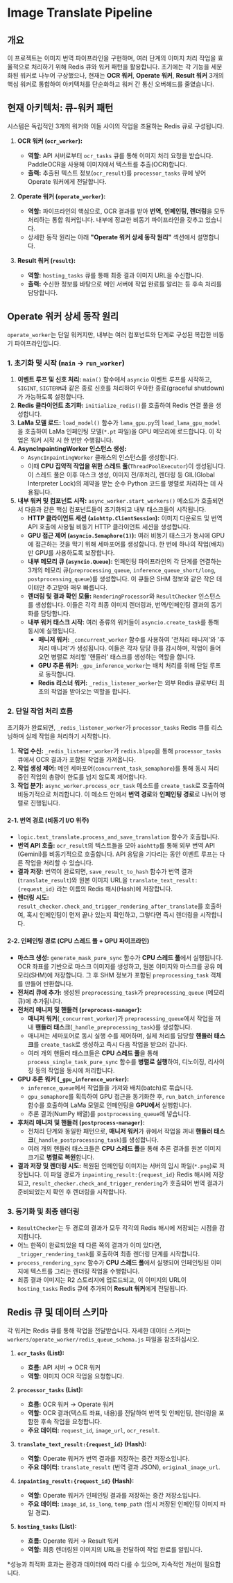 # Image Translate Pipeline
## 개요

이 프로젝트는 이미지 번역 파이프라인을 구현하며, 여러 단계의 이미지 처리 작업을 효율적으로 처리하기 위해 Redis 큐와 워커 패턴을 활용합니다. 초기에는 각 기능을 세분화된 워커로 나누어 구상했으나, 현재는 **OCR 워커**, **Operate 워커**, **Result 워커** 3개의 핵심 워커로 통합하여 아키텍처를 단순화하고 워커 간 통신 오버헤드를 줄였습니다.

## 현재 아키텍처: 큐-워커 패턴

시스템은 독립적인 3개의 워커와 이들 사이의 작업을 조율하는 Redis 큐로 구성됩니다.

1.  **OCR 워커 (`ocr_worker`):**
    *   **역할:** API 서버로부터 `ocr_tasks` 큐를 통해 이미지 처리 요청을 받습니다. PaddleOCR을 사용해 이미지에서 텍스트를 추출(OCR)합니다.
    *   **출력:** 추출된 텍스트 정보(`ocr_result`)를 `processor_tasks` 큐에 넣어 Operate 워커에게 전달합니다.

2.  **Operate 워커 (`operate_worker`):**
    *   **역할:** 파이프라인의 핵심으로, OCR 결과를 받아 **번역, 인페인팅, 렌더링**을 모두 처리하는 통합 워커입니다. 내부에 정교한 비동기 파이프라인을 갖추고 있습니다.
    *   상세한 동작 원리는 아래 **"Operate 워커 상세 동작 원리"** 섹션에서 설명합니다.

3.  **Result 워커 (`result`):**
    *   **역할:** `hosting_tasks` 큐를 통해 최종 결과 이미지 URL을 수신합니다.
    *   **출력:** 수신한 정보를 바탕으로 메인 서버에 작업 완료를 알리는 등 후속 처리를 담당합니다.

## Operate 워커 상세 동작 원리

`operate_worker`는 단일 워커지만, 내부는 여러 컴포넌트와 단계로 구성된 복잡한 비동기 파이프라인입니다.

### 1. 초기화 및 시작 (`main` -> `run_worker`)

1.  **이벤트 루프 및 신호 처리:** `main()` 함수에서 `asyncio` 이벤트 루프를 시작하고, `SIGINT`, `SIGTERM`과 같은 종료 신호를 처리하여 우아한 종료(graceful shutdown)가 가능하도록 설정합니다.
2.  **Redis 클라이언트 초기화:** `initialize_redis()`를 호출하여 Redis 연결 풀을 생성합니다.
3.  **LaMa 모델 로드:** `load_model()` 함수가 `lama_gpu.py`의 `load_lama_gpu_model`을 호출하여 LaMa 인페인팅 모델(`*.pt` 파일)을 GPU 메모리에 로드합니다. 이 작업은 워커 시작 시 한 번만 수행됩니다.
4.  **AsyncInpaintingWorker 인스턴스 생성:**
    *   `AsyncInpaintingWorker` 클래스의 인스턴스를 생성합니다.
    *   이때 **CPU 집약적 작업을 위한 스레드 풀**(`ThreadPoolExecutor`)이 생성됩니다. 이 스레드 풀은 이후 마스크 생성, 이미지 전/후처리, 렌더링 등 GIL(Global Interpreter Lock)의 제약을 받는 순수 Python 코드를 병렬로 처리하는 데 사용됩니다.
5.  **내부 워커 및 컴포넌트 시작:** `async_worker.start_workers()` 메소드가 호출되면서 다음과 같은 핵심 컴포넌트들이 초기화되고 내부 태스크들이 시작됩니다.
    *   **HTTP 클라이언트 세션 (`aiohttp.ClientSession`):** 이미지 다운로드 및 번역 API 호출에 사용될 비동기 HTTP 클라이언트 세션을 생성합니다.
    *   **GPU 접근 제어 (`asyncio.Semaphore(1)`):** 여러 비동기 태스크가 동시에 GPU에 접근하는 것을 막기 위해 세마포어를 생성합니다. 한 번에 하나의 작업(배치)만 GPU를 사용하도록 보장합니다.
    *   **내부 메모리 큐 (`asyncio.Queue`):** 인페인팅 파이프라인의 각 단계를 연결하는 3개의 메모리 큐(`preprocessing_queue`, `inference_queue_short/long`, `postprocessing_queue`)를 생성합니다. 이 큐들은 SHM 정보와 같은 작은 데이터만 주고받아 매우 빠릅니다.
    *   **렌더링 및 결과 확인 모듈:** `RenderingProcessor`와 `ResultChecker` 인스턴스를 생성합니다. 이들은 각각 최종 이미지 렌더링과, 번역/인페인팅 결과의 동기화를 담당합니다.
    *   **내부 워커 태스크 시작:** 여러 종류의 워커들이 `asyncio.create_task`를 통해 동시에 실행됩니다.
        *   **매니저 워커:** `_concurrent_worker` 함수를 사용하여 '전처리 매니저'와 '후처리 매니저'가 생성됩니다. 이들은 각자 담당 큐를 감시하며, 작업이 들어오면 병렬로 처리할 '핸들러' 태스크를 생성하는 역할을 합니다.
        *   **GPU 추론 워커:** `_gpu_inference_worker`는 배치 처리를 위해 단일 루프로 동작합니다.
        *   **Redis 리스너 워커:** `_redis_listener_worker`는 외부 Redis 큐로부터 최초의 작업을 받아오는 역할을 합니다.

### 2. 단일 작업 처리 흐름

초기화가 완료되면, `_redis_listener_worker`가 `processor_tasks` Redis 큐를 리스닝하며 실제 작업을 처리하기 시작합니다.

1.  **작업 수신:** `_redis_listener_worker`가 `redis.blpop`을 통해 `processor_tasks` 큐에서 OCR 결과가 포함된 작업을 가져옵니다.
2.  **작업 생성 제어:** 메인 세마포어(`concurrent_task_semaphore`)를 통해 동시 처리 중인 작업의 총량이 한도를 넘지 않도록 제어합니다.
3.  **작업 분기:** `async_worker.process_ocr_task` 메소드를 `create_task`로 호출하여 비동기적으로 처리합니다. 이 메소드 안에서 **번역 경로**와 **인페인팅 경로**로 나뉘어 병렬로 진행됩니다.

#### 2-1. 번역 경로 (비동기 I/O 위주)

*   `logic.text_translate.process_and_save_translation` 함수가 호출됩니다.
*   **번역 API 호출:** `ocr_result`의 텍스트들을 모아 `aiohttp`를 통해 외부 번역 API (Gemini)를 비동기적으로 호출합니다. API 응답을 기다리는 동안 이벤트 루프는 다른 작업을 처리할 수 있습니다.
*   **결과 저장:** 번역이 완료되면, `save_result_to_hash` 함수가 번역 결과(`translate_result`)와 원본 이미지 URL을 `translate_text_result:{request_id}` 라는 이름의 Redis 해시(Hash)에 저장합니다.
*   **렌더링 시도:** `result_checker.check_and_trigger_rendering_after_translate`를 호출하여, 혹시 인페인팅이 먼저 끝나 있는지 확인하고, 그렇다면 즉시 렌더링을 시작합니다.

#### 2-2. 인페인팅 경로 (CPU 스레드 풀 + GPU 파이프라인)

*   **마스크 생성:** `generate_mask_pure_sync` 함수가 **CPU 스레드 풀**에서 실행됩니다. OCR 좌표를 기반으로 마스크 이미지를 생성하고, 원본 이미지와 마스크를 공유 메모리(SHM)에 저장합니다. 그 후 SHM 정보가 포함된 `preprocessing_task` 객체를 만들어 반환합니다.
*   **전처리 큐에 추가:** 생성된 `preprocessing_task`가 `preprocessing_queue` (메모리 큐)에 추가됩니다.
*   **전처리 매니저 및 핸들러 (`preprocess-manager`):**
    *   **매니저 워커**(`_concurrent_worker`)가 `preprocessing_queue`에서 작업을 꺼내 **핸들러 태스크**(`_handle_preprocessing_task`)를 생성합니다.
    *   매니저는 세마포어로 동시 실행 수를 제어하며, 실제 처리를 담당할 **핸들러 태스크**를 `create_task`로 생성하고 즉시 다음 작업을 받으러 갑니다.
    *   여러 개의 핸들러 태스크들은 **CPU 스레드 풀**을 통해 `process_single_task_pure_sync` 함수를 **병렬로 실행**하여, 디노이징, 리사이징 등의 작업을 동시에 처리합니다.
*   **GPU 추론 워커 (`_gpu_inference_worker`):**
    *   `inference_queue`에서 작업들을 가져와 배치(batch)로 묶습니다.
    *   `gpu_semaphore`를 획득하여 GPU 접근을 동기화한 후, `run_batch_inference` 함수를 호출하여 LaMa 모델로 인페인팅을 **GPU에서** 실행합니다.
    *   추론 결과(NumPy 배열)를 `postprocessing_queue`에 넣습니다.
*   **후처리 매니저 및 핸들러 (`postprocess-manager`):**
    *   전처리 단계와 동일한 패턴으로, **매니저 워커**가 큐에서 작업을 꺼내 **핸들러 태스크**(`_handle_postprocessing_task`)를 생성합니다.
    *   여러 개의 핸들러 태스크들은 **CPU 스레드 풀**을 통해 추론 결과를 원본 이미지 크기로 **병렬로 복원**합니다.
*   **결과 저장 및 렌더링 시도:** 복원된 인페인팅 이미지는 서버의 임시 파일(`*.png`)로 저장됩니다. 이 파일 경로가 `inpainting_result:{request_id}` Redis 해시에 저장되고, `result_checker.check_and_trigger_rendering`가 호출되어 번역 결과가 준비되었는지 확인 후 렌더링을 시작합니다.

### 3. 동기화 및 최종 렌더링

*   `ResultChecker`는 두 경로의 결과가 모두 각각의 Redis 해시에 저장되는 시점을 감지합니다.
*   어느 한쪽이 완료되었을 때 다른 쪽의 결과가 이미 있다면, `_trigger_rendering_task`를 호출하여 최종 렌더링 단계를 시작합니다.
*   `process_rendering_sync` 함수가 **CPU 스레드 풀**에서 실행되어 인페인팅된 이미지에 텍스트를 그리는 렌더링 작업을 수행합니다.
*   최종 결과 이미지는 R2 스토리지에 업로드되고, 이 이미지의 URL이 `hosting_tasks` Redis 큐에 추가되어 **Result 워커**에게 전달됩니다.

## Redis 큐 및 데이터 스키마

각 워커는 Redis 큐를 통해 작업을 전달받습니다. 자세한 데이터 스키마는 `workers/operate_worker/redis_queue_schema.js` 파일을 참조하십시오.

1.  **`ocr_tasks` (List):**
    *   **흐름:** API 서버 → OCR 워커
    *   **역할:** 이미지 OCR 작업을 요청합니다.

2.  **`processor_tasks` (List):**
    *   **흐름:** OCR 워커 → Operate 워커
    *   **역할:** OCR 결과(텍스트 좌표, 내용)를 전달하여 번역 및 인페인팅, 렌더링을 포함한 후속 작업을 요청합니다.
    *   **주요 데이터:** `request_id`, `image_url`, `ocr_result`.

3.  **`translate_text_result:{request_id}` (Hash):**
    *   **역할:** Operate 워커가 번역 결과를 저장하는 중간 저장소입니다.
    *   **주요 데이터:** `translate_result` (번역 결과 JSON), `original_image_url`.

4.  **`inpainting_result:{request_id}` (Hash):**
    *   **역할:** Operate 워커가 인페인팅 결과를 저장하는 중간 저장소입니다.
    *   **주요 데이터:** `image_id`, `is_long`, `temp_path` (임시 저장된 인페인팅 이미지 파일 경로).

5.  **`hosting_tasks` (List):**
    *   **흐름:** Operate 워커 → Result 워커
    *   **역할:** 최종 렌더링된 이미지의 URL을 전달하여 작업 완료를 알립니다.

*성능과 최적화 효과는 환경과 데이터에 따라 다를 수 있으며, 지속적인 개선이 필요합니다.

